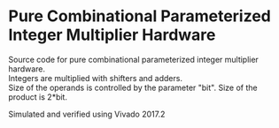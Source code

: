# Pure Combinational Parameterized Integer Multiplier Hardware 
Source code for pure combinational parameterized integer multiplier hardware.  
Integers are multiplied with shifters and adders.  
Size of the operands is controlled by the parameter "bit". Size of the product is 2\*bit.

Simulated and verified using Vivado 2017.2
